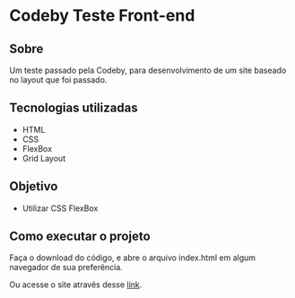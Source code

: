 # Codeby Teste Front-end

## Sobre
Um teste passado pela Codeby, para desenvolvimento de um site baseado no layout que foi passado.

## Tecnologias utilizadas
* HTML
* CSS
* FlexBox
* Grid Layout

## Objetivo
* Utilizar CSS FlexBox

## Como executar o projeto
<p>Faça o download do código, e abre o arquivo index.html em algum navegador de sua preferência.</p>
Ou acesse o site atravês desse <a href="https://raphaelhnl.github.io/escalator-flex/">link</a>.
